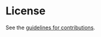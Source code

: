 # License

See the
[guidelines for contributions](https://github.com/deeglaze/draft-deeglaze-amd-sev-snp-corim-profile/blob/main/CONTRIBUTING.md).
